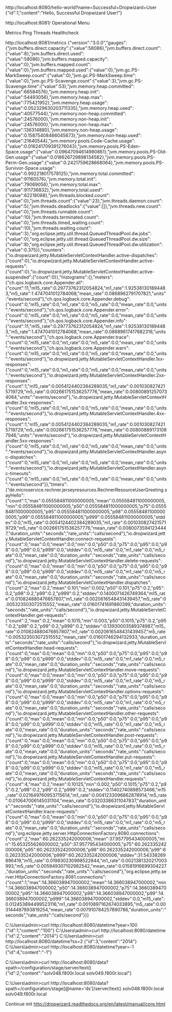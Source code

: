 http://localhost:8080/hello-world?name=Successful+Dropwizard+User
{"id":1,"content":"Hello, Successful Dropwizard User!"}

http://localhost:8081/
Operational Menu

Metrics
Ping
Threads
Healthcheck

http://localhost:8081/metrics
{"version":"3.0.0","gauges":{"jvm.buffers.direct.capacity":{"value":58086},"jvm.buffers.direct.count":{"value":8},"jvm.buffers.direct.used":{"value":58086},"jvm.buffers.mapped.capacity":{"value":0},"jvm.buffers.mapped.count":{"value":0},"jvm.buffers.mapped.used":{"value":0},"jvm.gc.PS-MarkSweep.count":{"value":0},"jvm.gc.PS-MarkSweep.time":{"value":0},"jvm.gc.PS-Scavenge.count":{"value":3},"jvm.gc.PS-Scavenge.time":{"value":53},"jvm.memory.heap.committed":{"value":66584576},"jvm.memory.heap.init":{"value":54493056},"jvm.memory.heap.max":{"value":775421952},"jvm.memory.heap.usage":{"value":0.052329630203711335},"jvm.memory.heap.used":{"value":40577544},"jvm.memory.non-heap.committed":{"value":24576000},"jvm.memory.non-heap.init":{"value":24576000},"jvm.memory.non-heap.max":{"value":136314880},"jvm.memory.non-heap.usage":{"value":0.15875408466045673},"jvm.memory.non-heap.used":{"value":21640544},"jvm.memory.pools.Code-Cache.usage":{"value":0.016241709391276043},"jvm.memory.pools.PS-Eden-Space.usage":{"value":0.09647094614980861},"jvm.memory.pools.PS-Old-Gen.usage":{"value":0.018626729898134582},"jvm.memory.pools.PS-Perm-Gen.usage":{"value":0.2421759628668064},"jvm.memory.pools.PS-Survivor-Space.usage":{"value":0.992218017578125},"jvm.memory.total.committed":{"value":91160576},"jvm.memory.total.init":{"value":79069056},"jvm.memory.total.max":{"value":911736832},"jvm.memory.total.used":{"value":62218088},"jvm.threads.blocked.count":{"value":0},"jvm.threads.count":{"value":23},"jvm.threads.daemon.count":{"value":5},"jvm.threads.deadlocks":{"value":[]},"jvm.threads.new.count":{"value":0},"jvm.threads.runnable.count":{"value":10},"jvm.threads.terminated.count":{"value":0},"jvm.threads.timed_waiting.count":{"value":10},"jvm.threads.waiting.count":{"value":3},"org.eclipse.jetty.util.thread.QueuedThreadPool.dw.jobs":{"value":0},"org.eclipse.jetty.util.thread.QueuedThreadPool.dw.size":{"value":8},"org.eclipse.jetty.util.thread.QueuedThreadPool.dw.utilization":{"value":0.375}},"counters":{"io.dropwizard.jetty.MutableServletContextHandler.active-dispatches":{"count":0},"io.dropwizard.jetty.MutableServletContextHandler.active-requests":{"count":0},"io.dropwizard.jetty.MutableServletContextHandler.active-suspended":{"count":0}},"histograms":{},"meters":{"ch.qos.logback.core.Appender.all":{"count":11,"m15_rate":0.29773762312054824,"m1_rate":1.925381301894483,"m5_rate":1.4747041012784068,"mean_rate":0.0868962791707821,"units":"events/second"},"ch.qos.logback.core.Appender.debug":{"count":0,"m15_rate":0.0,"m1_rate":0.0,"m5_rate":0.0,"mean_rate":0.0,"units":"events/second"},"ch.qos.logback.core.Appender.error":{"count":0,"m15_rate":0.0,"m1_rate":0.0,"m5_rate":0.0,"mean_rate":0.0,"units":"events/second"},"ch.qos.logback.core.Appender.info":{"count":11,"m15_rate":0.29773762312054824,"m1_rate":1.925381301894483,"m5_rate":1.4747041012784068,"mean_rate":0.08689617417682316,"units":"events/second"},"ch.qos.logback.core.Appender.trace":{"count":0,"m15_rate":0.0,"m1_rate":0.0,"m5_rate":0.0,"mean_rate":0.0,"units":"events/second"},"ch.qos.logback.core.Appender.warn":{"count":0,"m15_rate":0.0,"m1_rate":0.0,"m5_rate":0.0,"mean_rate":0.0,"units":"events/second"},"io.dropwizard.jetty.MutableServletContextHandler.1xx-responses":{"count":0,"m15_rate":0.0,"m1_rate":0.0,"m5_rate":0.0,"mean_rate":0.0,"units":"events/second"},"io.dropwizard.jetty.MutableServletContextHandler.2xx-responses":{"count":1,"m15_rate":0.0054124402384289035,"m1_rate":0.0010308274215719729,"m5_rate":0.002661751536257776,"mean_rate":0.008008912570734064,"units":"events/second"},"io.dropwizard.jetty.MutableServletContextHandler.3xx-responses":{"count":0,"m15_rate":0.0,"m1_rate":0.0,"m5_rate":0.0,"mean_rate":0.0,"units":"events/second"},"io.dropwizard.jetty.MutableServletContextHandler.4xx-responses":{"count":1,"m15_rate":0.0054124402384289035,"m1_rate":0.0010308274215719729,"m5_rate":0.002661751536257776,"mean_rate":0.008008891731087946,"units":"events/second"},"io.dropwizard.jetty.MutableServletContextHandler.5xx-responses":{"count":0,"m15_rate":0.0,"m1_rate":0.0,"m5_rate":0.0,"mean_rate":0.0,"units":"events/second"},"io.dropwizard.jetty.MutableServletContextHandler.async-dispatches":{"count":0,"m15_rate":0.0,"m1_rate":0.0,"m5_rate":0.0,"mean_rate":0.0,"units":"events/second"},"io.dropwizard.jetty.MutableServletContextHandler.async-timeouts":{"count":0,"m15_rate":0.0,"m1_rate":0.0,"m5_rate":0.0,"mean_rate":0.0,"units":"events/second"}},"timers":{"de.microservice.rechner.jerseyresources.RechnerResourceUserGreeting.sayHello":{"count":1,"max":0.055584811000000005,"mean":0.055584811000000005,"min":0.055584811000000005,"p50":0.055584811000000005,"p75":0.055584811000000005,"p95":0.055584811000000005,"p98":0.055584811000000005,"p99":0.055584811000000005,"p999":0.055584811000000005,"stddev":0.0,"m15_rate":0.0054124402384289035,"m1_rate":0.0010308274215719729,"m5_rate":0.002661751536257776,"mean_rate":0.00800735941234447,"duration_units":"seconds","rate_units":"calls/second"},"io.dropwizard.jetty.MutableServletContextHandler.connect-requests":{"count":0,"max":0.0,"mean":0.0,"min":0.0,"p50":0.0,"p75":0.0,"p95":0.0,"p98":0.0,"p99":0.0,"p999":0.0,"stddev":0.0,"m15_rate":0.0,"m1_rate":0.0,"m5_rate":0.0,"mean_rate":0.0,"duration_units":"seconds","rate_units":"calls/second"},"io.dropwizard.jetty.MutableServletContextHandler.delete-requests":{"count":0,"max":0.0,"mean":0.0,"min":0.0,"p50":0.0,"p75":0.0,"p95":0.0,"p98":0.0,"p99":0.0,"p999":0.0,"stddev":0.0,"m15_rate":0.0,"m1_rate":0.0,"m5_rate":0.0,"mean_rate":0.0,"duration_units":"seconds","rate_units":"calls/second"},"io.dropwizard.jetty.MutableServletContextHandler.dispatches":{"count":2,"max":0.2,"mean":0.101,"min":0.002,"p50":0.101,"p75":0.2,"p95":0.2,"p98":0.2,"p99":0.2,"p999":0.2,"stddev":0.1400071426749364,"m15_rate":0.010824880476857807,"m1_rate":0.0020616548431439457,"m5_rate":0.005323503072515552,"mean_rate":0.01601741691860399,"duration_units":"seconds","rate_units":"calls/second"},"io.dropwizard.jetty.MutableServletContextHandler.get-requests":{"count":2,"max":0.2,"mean":0.1015,"min":0.003,"p50":0.1015,"p75":0.2,"p95":0.2,"p98":0.2,"p99":0.2,"p999":0.2,"stddev":0.13930003589374987,"m15_rate":0.010824880476857807,"m1_rate":0.0020616548431439457,"m5_rate":0.005323503072515552,"mean_rate":0.01601746294132933,"duration_units":"seconds","rate_units":"calls/second"},"io.dropwizard.jetty.MutableServletContextHandler.head-requests":{"count":0,"max":0.0,"mean":0.0,"min":0.0,"p50":0.0,"p75":0.0,"p95":0.0,"p98":0.0,"p99":0.0,"p999":0.0,"stddev":0.0,"m15_rate":0.0,"m1_rate":0.0,"m5_rate":0.0,"mean_rate":0.0,"duration_units":"seconds","rate_units":"calls/second"},"io.dropwizard.jetty.MutableServletContextHandler.move-requests":{"count":0,"max":0.0,"mean":0.0,"min":0.0,"p50":0.0,"p75":0.0,"p95":0.0,"p98":0.0,"p99":0.0,"p999":0.0,"stddev":0.0,"m15_rate":0.0,"m1_rate":0.0,"m5_rate":0.0,"mean_rate":0.0,"duration_units":"seconds","rate_units":"calls/second"},"io.dropwizard.jetty.MutableServletContextHandler.options-requests":{"count":0,"max":0.0,"mean":0.0,"min":0.0,"p50":0.0,"p75":0.0,"p95":0.0,"p98":0.0,"p99":0.0,"p999":0.0,"stddev":0.0,"m15_rate":0.0,"m1_rate":0.0,"m5_rate":0.0,"mean_rate":0.0,"duration_units":"seconds","rate_units":"calls/second"},"io.dropwizard.jetty.MutableServletContextHandler.other-requests":{"count":0,"max":0.0,"mean":0.0,"min":0.0,"p50":0.0,"p75":0.0,"p95":0.0,"p98":0.0,"p99":0.0,"p999":0.0,"stddev":0.0,"m15_rate":0.0,"m1_rate":0.0,"m5_rate":0.0,"mean_rate":0.0,"duration_units":"seconds","rate_units":"calls/second"},"io.dropwizard.jetty.MutableServletContextHandler.post-requests":{"count":0,"max":0.0,"mean":0.0,"min":0.0,"p50":0.0,"p75":0.0,"p95":0.0,"p98":0.0,"p99":0.0,"p999":0.0,"stddev":0.0,"m15_rate":0.0,"m1_rate":0.0,"m5_rate":0.0,"mean_rate":0.0,"duration_units":"seconds","rate_units":"calls/second"},"io.dropwizard.jetty.MutableServletContextHandler.put-requests":{"count":0,"max":0.0,"mean":0.0,"min":0.0,"p50":0.0,"p75":0.0,"p95":0.0,"p98":0.0,"p99":0.0,"p999":0.0,"stddev":0.0,"m15_rate":0.0,"m1_rate":0.0,"m5_rate":0.0,"mean_rate":0.0,"duration_units":"seconds","rate_units":"calls/second"},"io.dropwizard.jetty.MutableServletContextHandler.requests":{"count":4,"max":0.2,"mean":0.10125,"min":0.002,"p50":0.1015,"p75":0.2,"p95":0.2,"p98":0.2,"p99":0.2,"p999":0.2,"stddev":0.11402740898573466,"m15_rate":0.021649760953715614,"m1_rate":0.0041233096862878914,"m5_rate":0.010647006145031104,"mean_rate":0.03203386311047837,"duration_units":"seconds","rate_units":"calls/second"},"io.dropwizard.jetty.MutableServletContextHandler.trace-requests":{"count":0,"max":0.0,"mean":0.0,"min":0.0,"p50":0.0,"p75":0.0,"p95":0.0,"p98":0.0,"p99":0.0,"p999":0.0,"stddev":0.0,"m15_rate":0.0,"m1_rate":0.0,"m5_rate":0.0,"mean_rate":0.0,"duration_units":"seconds","rate_units":"calls/second"},"org.eclipse.jetty.server.HttpConnectionFactory.8080.connections":{"count":2,"max":60.262335242000006,"mean":37.957795434000005,"min":15.653255626000002,"p50":37.957795434000005,"p75":60.262335242000006,"p95":60.262335242000006,"p98":60.262335242000006,"p99":60.262335242000006,"p999":60.262335242000006,"stddev":31.54338269896419,"m15_rate":0.019930230998522844,"m1_rate":0.0021381320217003993,"m5_rate":0.005949307102982542,"mean_rate":0.01581916699304227,"duration_units":"seconds","rate_units":"calls/second"},"org.eclipse.jetty.server.HttpConnectionFactory.8081.connections":{"count":1,"max":14.366038947000002,"mean":14.366038947000002,"min":14.366038947000002,"p50":14.366038947000002,"p75":14.366038947000002,"p95":14.366038947000002,"p98":14.366038947000002,"p99":14.366038947000002,"p999":14.366038947000002,"stddev":0.0,"m15_rate":0.012453894499523116,"m1_rate":0.0010897162674033895,"m5_rate":0.003144487893819254,"mean_rate":0.007910784257890786,"duration_units":"seconds","rate_units":"calls/second"}}}


C:\Users\admin>curl http://localhost:8080/datetime?year=100
{"id":1,"content":"100"}
C:\Users\admin>curl http://localhost:8080/datetime
{"id":2,"content":"2014"}
C:\Users\admin>curl http://localhost:8080/datetime?ss=2
{"id":3,"content":"2014"}
C:\Users\admin>curl http://localhost:8080/datetime?year=-1
{"id":4,"content":"-1"}

C:\Users\admin>curl http://localhost:8080/data?xpath=/configuration/stage/server/text()
{"id":2,"content":"solv048.f800r.local solv049.f800r.local"}

C:\Users\admin>curl  http://localhost:8080/data?xpath=/configuration/stage\[@name='ds'\]/server/text()
solv048.f800r.local solv049.f800r.local

Continue mit
http://dropwizard.readthedocs.org/en/latest/manual/core.html
